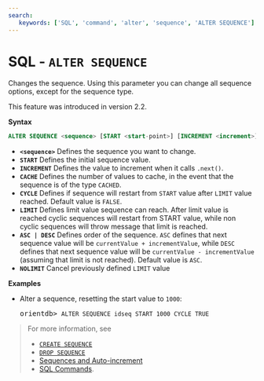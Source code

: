 ```yaml
---
search:
   keywords: ['SQL', 'command', 'alter', 'sequence', 'ALTER SEQUENCE']
---
```


# SQL - `ALTER SEQUENCE` 

Changes the sequence.  Using this parameter you can change all sequence options, except for the sequence type.

This feature was introduced in version 2.2.

**Syntax**

```sql
ALTER SEQUENCE <sequence> [START <start-point>] [INCREMENT <increment>] [CACHE <cache>] [CYCLE TRUE|FALSE] [LIMIT <limit_value>] [ASC|DESC]
```

- **`<sequence>`** Defines the sequence you want to change.
- **`START`** Defines the initial sequence value.
- **`INCREMENT`** Defines the value to increment when it calls `.next()`.
- **`CACHE`** Defines the number of values to cache, in the event that the sequence is of the type `CACHED`.
- **`CYCLE`** Defines if sequence will restart from `START` value after `LIMIT` value reached. Default value is `FALSE`.
- **`LIMIT`** Defines limit value sequence can reach. After limit value is reached cyclic sequences will restart from START value, while non cyclic sequences will throw message that limit is reached.
- **`ASC | DESC`** Defines order of the sequence. `ASC` defines that next sequence value will be <code class="lang-sql userinput">currentValue + incrementValue</code>, while `DESC` defines that next sequence value will be <code class="lang-sql userinput">currentValue - incrementValue</code> (assuming that limit is not reached). Default value is `ASC`.
- **`NOLIMIT`** Cancel previously defined `LIMIT` value 


**Examples**

- Alter a sequence, resetting the start value to `1000`:

  <pre>
  orientdb> <code class="lang-sql userinput">ALTER SEQUENCE idseq START 1000 CYCLE TRUE</code>
  </pre>


> For more information, see
>
>- [`CREATE SEQUENCE`](SQL-Create-Sequence.md)
>- [`DROP SEQUENCE`](SQL-Drop-Sequence.md)
>- [Sequences and Auto-increment](Sequences-and-auto-increment.md)
>- [SQL Commands](SQL-Commands.md).
